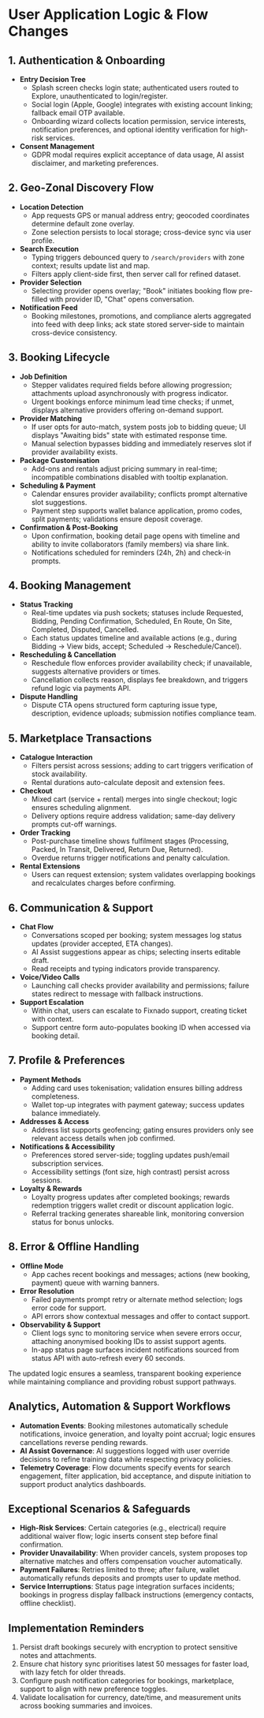 # User Application Logic & Flow Changes

## 1. Authentication & Onboarding
- **Entry Decision Tree**
  - Splash screen checks login state; authenticated users routed to Explore, unauthenticated to login/register.
  - Social login (Apple, Google) integrates with existing account linking; fallback email OTP available.
  - Onboarding wizard collects location permission, service interests, notification preferences, and optional identity verification for high-risk services.
- **Consent Management**
  - GDPR modal requires explicit acceptance of data usage, AI assist disclaimer, and marketing preferences.

## 2. Geo-Zonal Discovery Flow
- **Location Detection**
  - App requests GPS or manual address entry; geocoded coordinates determine default zone overlay.
  - Zone selection persists to local storage; cross-device sync via user profile.
- **Search Execution**
  - Typing triggers debounced query to `/search/providers` with zone context; results update list and map.
  - Filters apply client-side first, then server call for refined dataset.
- **Provider Selection**
  - Selecting provider opens overlay; "Book" initiates booking flow pre-filled with provider ID, "Chat" opens conversation.
- **Notification Feed**
  - Booking milestones, promotions, and compliance alerts aggregated into feed with deep links; ack state stored server-side to maintain cross-device consistency.

## 3. Booking Lifecycle
- **Job Definition**
  - Stepper validates required fields before allowing progression; attachments upload asynchronously with progress indicator.
  - Urgent bookings enforce minimum lead time checks; if unmet, displays alternative providers offering on-demand support.
- **Provider Matching**
  - If user opts for auto-match, system posts job to bidding queue; UI displays "Awaiting bids" state with estimated response time.
  - Manual selection bypasses bidding and immediately reserves slot if provider availability exists.
- **Package Customisation**
  - Add-ons and rentals adjust pricing summary in real-time; incompatible combinations disabled with tooltip explanation.
- **Scheduling & Payment**
  - Calendar ensures provider availability; conflicts prompt alternative slot suggestions.
  - Payment step supports wallet balance application, promo codes, split payments; validations ensure deposit coverage.
- **Confirmation & Post-Booking**
  - Upon confirmation, booking detail page opens with timeline and ability to invite collaborators (family members) via share link.
  - Notifications scheduled for reminders (24h, 2h) and check-in prompts.

## 4. Booking Management
- **Status Tracking**
  - Real-time updates via push sockets; statuses include Requested, Bidding, Pending Confirmation, Scheduled, En Route, On Site, Completed, Disputed, Cancelled.
  - Each status updates timeline and available actions (e.g., during Bidding -> View bids, accept; Scheduled -> Reschedule/Cancel).
- **Rescheduling & Cancellation**
  - Reschedule flow enforces provider availability check; if unavailable, suggests alternative providers or times.
  - Cancellation collects reason, displays fee breakdown, and triggers refund logic via payments API.
- **Dispute Handling**
  - Dispute CTA opens structured form capturing issue type, description, evidence uploads; submission notifies compliance team.

## 5. Marketplace Transactions
- **Catalogue Interaction**
  - Filters persist across sessions; adding to cart triggers verification of stock availability.
  - Rental durations auto-calculate deposit and extension fees.
- **Checkout**
  - Mixed cart (service + rental) merges into single checkout; logic ensures scheduling alignment.
  - Delivery options require address validation; same-day delivery prompts cut-off warnings.
- **Order Tracking**
  - Post-purchase timeline shows fulfilment stages (Processing, Packed, In Transit, Delivered, Return Due, Returned).
  - Overdue returns trigger notifications and penalty calculation.
- **Rental Extensions**
  - Users can request extension; system validates overlapping bookings and recalculates charges before confirming.

## 6. Communication & Support
- **Chat Flow**
  - Conversations scoped per booking; system messages log status updates (provider accepted, ETA changes).
  - AI Assist suggestions appear as chips; selecting inserts editable draft.
  - Read receipts and typing indicators provide transparency.
- **Voice/Video Calls**
  - Launching call checks provider availability and permissions; failure states redirect to message with fallback instructions.
- **Support Escalation**
  - Within chat, users can escalate to Fixnado support, creating ticket with context.
  - Support centre form auto-populates booking ID when accessed via booking detail.

## 7. Profile & Preferences
- **Payment Methods**
  - Adding card uses tokenisation; validation ensures billing address completeness.
  - Wallet top-up integrates with payment gateway; success updates balance immediately.
- **Addresses & Access**
  - Address list supports geofencing; gating ensures providers only see relevant access details when job confirmed.
- **Notifications & Accessibility**
  - Preferences stored server-side; toggling updates push/email subscription services.
  - Accessibility settings (font size, high contrast) persist across sessions.
- **Loyalty & Rewards**
  - Loyalty progress updates after completed bookings; rewards redemption triggers wallet credit or discount application logic.
  - Referral tracking generates shareable link, monitoring conversion status for bonus unlocks.

## 8. Error & Offline Handling
- **Offline Mode**
  - App caches recent bookings and messages; actions (new booking, payment) queue with warning banners.
- **Error Resolution**
  - Failed payments prompt retry or alternate method selection; logs error code for support.
  - API errors show contextual messages and offer to contact support.
- **Observability & Support**
  - Client logs sync to monitoring service when severe errors occur, attaching anonymised booking IDs to assist support agents.
  - In-app status page surfaces incident notifications sourced from status API with auto-refresh every 60 seconds.

The updated logic ensures a seamless, transparent booking experience while maintaining compliance and providing robust support pathways.

## Analytics, Automation & Support Workflows
- **Automation Events**: Booking milestones automatically schedule notifications, invoice generation, and loyalty point accrual; logic ensures cancellations reverse pending rewards.
- **AI Assist Governance**: AI suggestions logged with user override decisions to refine training data while respecting privacy policies.
- **Telemetry Coverage**: Flow documents specify events for search engagement, filter application, bid acceptance, and dispute initiation to support product analytics dashboards.

## Exceptional Scenarios & Safeguards
- **High-Risk Services**: Certain categories (e.g., electrical) require additional waiver flow; logic inserts consent step before final confirmation.
- **Provider Unavailability**: When provider cancels, system proposes top alternative matches and offers compensation voucher automatically.
- **Payment Failures**: Retries limited to three; after failure, wallet automatically refunds deposits and prompts user to update method.
- **Service Interruptions**: Status page integration surfaces incidents; bookings in progress display fallback instructions (emergency contacts, offline checklist).

## Implementation Reminders
1. Persist draft bookings securely with encryption to protect sensitive notes and attachments.
2. Ensure chat history sync prioritises latest 50 messages for faster load, with lazy fetch for older threads.
3. Configure push notification categories for bookings, marketplace, support to align with new preference toggles.
4. Validate localisation for currency, date/time, and measurement units across booking summaries and invoices.
